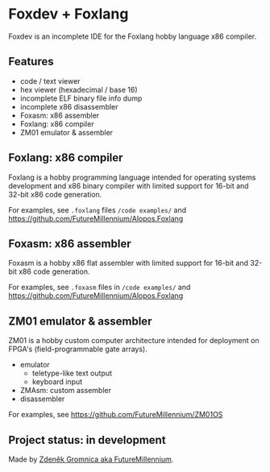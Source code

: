    

Foxdev + Foxlang
=================

Foxdev is an incomplete IDE for the Foxlang hobby language x86 compiler.

Features
---------

- code / text viewer
- hex viewer (hexadecimal / base 16)
- incomplete ELF binary file info dump
- incomplete x86 disassembler
- Foxasm: x86 assembler
- Foxlang: x86 compiler
- ZM01 emulator & assembler


Foxlang: x86 compiler
----------------------

Foxlang is a hobby programming language intended for operating systems development and x86 binary compiler with limited support for 16-bit and 32-bit x86 code generation.

For examples, see `.foxlang` files `/code examples/` and https://github.com/FutureMillennium/Alopos.Foxlang


Foxasm: x86 assembler
----------------------

Foxasm is a hobby x86 flat assembler with limited support for 16-bit and 32-bit x86 code generation.

For examples, see `.foxasm` files in `/code examples/` and https://github.com/FutureMillennium/Alopos.Foxlang


ZM01 emulator & assembler
--------------------------

ZM01 is a hobby custom computer architecture intended for deployment on FPGA's (field-programmable gate arrays).

- emulator
	- teletype-like text output
	- keyboard input
- ZMAsm: custom assembler
- disassembler

For examples, see https://github.com/FutureMillennium/ZM01OS 

Project status: in development
-------------------------------

Made by [Zdeněk Gromnica aka FutureMillennium](http://futuremillennium.com/).
